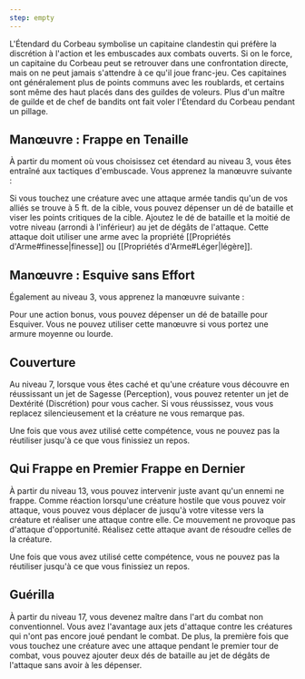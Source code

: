 ```yaml
---
step: empty
---
```

L'Étendard du Corbeau symbolise un capitaine clandestin qui préfère la discrétion à l'action et les embuscades aux combats ouverts. Si on le force, un capitaine du Corbeau peut se retrouver dans une confrontation directe, mais on ne peut jamais s'attendre à ce qu'il joue franc-jeu. Ces capitaines ont généralement plus de points communs avec les roublards, et certains sont même des haut placés dans des guildes de voleurs. Plus d'un maître de guilde et de chef de bandits ont fait voler l'Étendard du Corbeau pendant un pillage.

## Manœuvre : Frappe en Tenaille

À partir du moment où vous choisissez cet étendard au niveau 3, vous êtes entraîné aux tactiques d'embuscade. Vous apprenez la manœuvre suivante :

Si vous touchez une créature avec une attaque armée tandis qu'un de vos alliés se trouve à 5 ft. de la cible, vous pouvez dépenser un dé de bataille et viser les points critiques de la cible. Ajoutez le dé de bataille et la moitié de votre niveau (arrondi à l'inférieur) au jet de dégâts de l'attaque. Cette attaque doit utiliser une arme avec la propriété [[Propriétés d'Arme#finesse|finesse]] ou [[Propriétés d'Arme#Léger|légère]].

## Manœuvre : Esquive sans Effort

Également au niveau 3, vous apprenez la manœuvre suivante :

Pour une action bonus, vous pouvez dépenser un dé de bataille pour Esquiver. Vous ne pouvez utiliser cette manœuvre si vous portez une armure moyenne ou lourde.

## Couverture

Au niveau 7, lorsque vous êtes caché et qu'une créature vous découvre en réussissant un jet de Sagesse (Perception), vous pouvez retenter un jet de Dextérité (Discrétion) pour vous cacher. Si vous réussissez, vous vous replacez silencieusement et la créature ne vous remarque pas.

Une fois que vous avez utilisé cette compétence, vous ne pouvez pas la réutiliser jusqu'à ce que vous finissiez un repos.

## Qui Frappe en Premier Frappe en Dernier

À partir du niveau 13, vous pouvez intervenir juste avant qu'un ennemi ne frappe. Comme réaction lorsqu'une créature hostile que vous pouvez voir attaque, vous pouvez vous déplacer de jusqu'à votre vitesse vers la créature et réaliser une attaque contre elle. Ce mouvement ne provoque pas d'attaque d'opportunité. Réalisez cette attaque avant de résoudre celles de la créature.

Une fois que vous avez utilisé cette compétence, vous ne pouvez pas la réutiliser jusqu'à ce que vous finissiez un repos.

## Guérilla

À partir du niveau 17, vous devenez maître dans l'art du combat non conventionnel. Vous avez l'avantage aux jets d'attaque contre les créatures qui n'ont pas encore joué pendant le combat. De plus, la première fois que vous touchez une créature avec une attaque pendant le premier tour de combat, vous pouvez ajouter deux dés de bataille au jet de dégâts de l'attaque sans avoir à les dépenser.